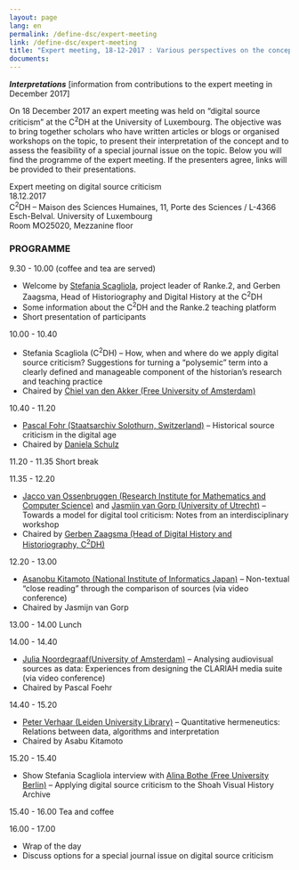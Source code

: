 ```yaml
---
layout: page
lang: en
permalink: /define-dsc/expert-meeting
link: /define-dsc/expert-meeting
title: "Expert meeting, 18-12-2017 : Various perspectives on the concept of digital source criticism"
documents:
---
```


***Interpretations*** [information from contributions to the expert meeting in December 2017]

On 18 December 2017 an expert meeting was held on “digital source criticism” at the C<sup>2</sup>DH at the University of Luxembourg. The objective was to bring together scholars who have written articles or blogs or organised workshops on the topic, to present their interpretation of the concept and to assess the feasibility of a special journal issue on the topic. 
Below you will find the programme of the expert meeting. If the presenters agree, links will be provided to their presentations. 

<!-- more -->

Expert meeting on digital source criticism  
18.12.2017  
C<sup>2</sup>DH – Maison des Sciences Humaines, 11, 
Porte des Sciences / L-4366 Esch-Belval. 
University of Luxembourg  
Room MO25020, Mezzanine floor 

### PROGRAMME

9.30 - 10.00   (coffee and tea are served) 
- Welcome by [Stefania Scagliola](https://www.c2dh.uni.lu/people/stefania-scagliola), project leader of Ranke.2, and Gerben Zaagsma, Head of Historiography and Digital History at the C<sup>2</sup>DH
- Some information about the C<sup>2</sup>DH and the Ranke.2 teaching platform
- Short presentation of participants 

10.00 - 10.40    
- Stefania Scagliola (C<sup>2</sup>DH) – How, when and where do we apply digital source criticism? Suggestions for turning a “polysemic” term into a clearly defined and manageable component of the historian’s research and teaching practice	
- Chaired by [Chiel van den Akker (Free University of Amsterdam)](https://research.vu.nl/en/persons/cm-van-den-akker) 

10.40 - 11.20    
-  [Pascal Fohr (Staatsarchiv Solothurn, Switzerland)](https://www.so.ch/staatskanzlei/staatsarchiv/ueber-uns/) – Historical source criticism in the digital age 
-  Chaired by [Daniela Schulz](https://www.editionen.uni-wuppertal.de/personen/kollegiatinnen-und-kollegiaten/schulz-daniela.html)  

11.20 - 11.35  Short break 

11.35 - 12.20    
- [Jacco van Ossenbruggen (Research Institute for Mathematics and Computer Science)](https://www.cwi.nl/people/jacco-van-ossenbruggen)  and [Jasmijn van Gorp (University of Utrecht)](https://www.uu.nl/staff/JvanGorp) – Towards a model for digital tool criticism: Notes from an interdisciplinary workshop
- Chaired  by [Gerben Zaagsma (Head of Digital History and Historiography, C<sup>2</sup>DH)](https://www.c2dh.uni.lu/people/gerben-zaagsma)



12.20 - 13.00
- [Asanobu Kitamoto (National Institute of Informatics Japan)](https://www.nii.ac.jp/en/faculty/digital_content/kitamoto_asanobu/) –  Non-textual “close reading” through the comparison of sources (via video conference)
- Chaired by Jasmijn van Gorp 

13.00 - 14.00 Lunch

14.00 - 14.40   
- [Julia Noordegraaf(University of Amsterdam)](http://www.uva.nl/profiel/n/o/j.j.noordegraaf/j.j.noordegraaf.html) – Analysing audiovisual sources as data: Experiences from designing the CLARIAH media suite (via video conference)
- Chaired by Pascal Foehr


14.40 - 15.20  
- [Peter Verhaar (Leiden University Library)](https://www.universiteitleiden.nl/en/staffmembers/peter-verhaar#tab-1) – Quantitative hermeneutics: Relations between data, algorithms and interpretation 
- Chaired by Asabu Kitamoto 


15.20 - 15.40  
- Show Stefania Scagliola interview with [Alina Bothe (Free University Berlin)](http://www.oei.fu-berlin.de/geschichte/team/doktorandinnen/Abgeschlossene-Dissertationen1/Bothe/index.html) – Applying digital source criticism to the Shoah Visual History Archive

15.40 - 16.00  Tea and coffee

16.00 - 17.00  
- Wrap of the day
- Discuss options for a special journal issue on digital source criticism  





